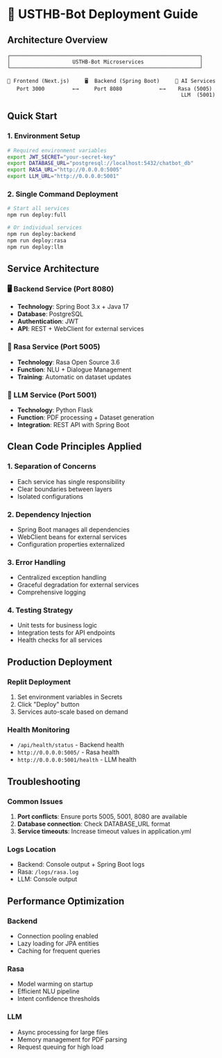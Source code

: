
# 🚀 USTHB-Bot Deployment Guide

## Architecture Overview

```
┌─────────────────────────────────────────────────────────────┐
│                    USTHB-Bot Microservices                  │
└─────────────────────────────────────────────────────────────┘

📱 Frontend (Next.js)     🖥️  Backend (Spring Boot)     🤖 AI Services
   Port 3000         ←→     Port 8080            ←→    Rasa (5005)
                                                        LLM  (5001)
```

## Quick Start

### 1. Environment Setup
```bash
# Required environment variables
export JWT_SECRET="your-secret-key"
export DATABASE_URL="postgresql://localhost:5432/chatbot_db"
export RASA_URL="http://0.0.0.0:5005"
export LLM_URL="http://0.0.0.0:5001"
```

### 2. Single Command Deployment
```bash
# Start all services
npm run deploy:full

# Or individual services
npm run deploy:backend
npm run deploy:rasa
npm run deploy:llm
```

## Service Architecture

### 🖥️ Backend Service (Port 8080)
- **Technology**: Spring Boot 3.x + Java 17
- **Database**: PostgreSQL
- **Authentication**: JWT
- **API**: REST + WebClient for external services

### 🤖 Rasa Service (Port 5005)
- **Technology**: Rasa Open Source 3.6
- **Function**: NLU + Dialogue Management
- **Training**: Automatic on dataset updates

### 🧠 LLM Service (Port 5001)
- **Technology**: Python Flask
- **Function**: PDF processing + Dataset generation
- **Integration**: REST API with Spring Boot

## Clean Code Principles Applied

### 1. Separation of Concerns
- Each service has single responsibility
- Clear boundaries between layers
- Isolated configurations

### 2. Dependency Injection
- Spring Boot manages all dependencies
- WebClient beans for external services
- Configuration properties externalized

### 3. Error Handling
- Centralized exception handling
- Graceful degradation for external services
- Comprehensive logging

### 4. Testing Strategy
- Unit tests for business logic
- Integration tests for API endpoints
- Health checks for all services

## Production Deployment

### Replit Deployment
1. Set environment variables in Secrets
2. Click "Deploy" button
3. Services auto-scale based on demand

### Health Monitoring
- `/api/health/status` - Backend health
- `http://0.0.0.0:5005/` - Rasa health
- `http://0.0.0.0:5001/health` - LLM health

## Troubleshooting

### Common Issues
1. **Port conflicts**: Ensure ports 5005, 5001, 8080 are available
2. **Database connection**: Check DATABASE_URL format
3. **Service timeouts**: Increase timeout values in application.yml

### Logs Location
- Backend: Console output + Spring Boot logs
- Rasa: `/logs/rasa.log`
- LLM: Console output

## Performance Optimization

### Backend
- Connection pooling enabled
- Lazy loading for JPA entities
- Caching for frequent queries

### Rasa
- Model warming on startup
- Efficient NLU pipeline
- Intent confidence thresholds

### LLM
- Async processing for large files
- Memory management for PDF parsing
- Request queuing for high load

